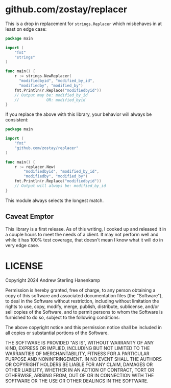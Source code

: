 # github.com/zostay/replacer

This is a drop in replacement for `strings.Replacer` which misbehaves in at least on edge case:

```go
package main

import (
    "fmt"
	"strings"
)

func main() {
	r := strings.NewReplacer(
	  "modifiedbyid", "modified_by_id",
	  "modifiedby", "modified_by")
	fmt.Println(r.Replace("modifiedbyid"))
	// Output may be: modified_by_id
	//            OR: modified_byid
}
```

If you replace the above with this library, your behavior will always be consistent:

```go
package main

import (
	"fmt"
	"github.com/zostay/replacer"
)

func main() {
	r := replacer.New(
		"modifiedbyid", "modified_by_id",
		"modifiedby", "modified_by")
	fmt.Println(r.Replace("modifiedbyid"))
	// Output will always be: modified_by_id
}
```

This module always selects the longest match.

## Caveat Emptor

This library is a first release. As of this writing, I cooked up and
released it in a couple hours to meet the needs of a client. It may not perform
well and while it has 100% test coverage, that doesn't mean I know what it will
do in very edge case.

# LICENSE

Copyright 2024 Andrew Sterling Hanenkamp

Permission is hereby granted, free of charge, to any person obtaining a copy of
this software and associated documentation files (the "Software"), to deal in
the Software without restriction, including without limitation the rights to
use, copy, modify, merge, publish, distribute, sublicense, and/or sell copies of
the Software, and to permit persons to whom the Software is furnished to do so,
subject to the following conditions:

The above copyright notice and this permission notice shall be included in all
copies or substantial portions of the Software.

THE SOFTWARE IS PROVIDED "AS IS", WITHOUT WARRANTY OF ANY KIND, EXPRESS OR
IMPLIED, INCLUDING BUT NOT LIMITED TO THE WARRANTIES OF MERCHANTABILITY, FITNESS
FOR A PARTICULAR PURPOSE AND NONINFRINGEMENT. IN NO EVENT SHALL THE AUTHORS OR
COPYRIGHT HOLDERS BE LIABLE FOR ANY CLAIM, DAMAGES OR OTHER LIABILITY, WHETHER
IN AN ACTION OF CONTRACT, TORT OR OTHERWISE, ARISING FROM, OUT OF OR IN
CONNECTION WITH THE SOFTWARE OR THE USE OR OTHER DEALINGS IN THE SOFTWARE.
